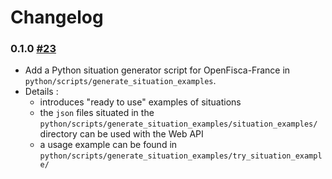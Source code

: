 # Changelog

### 0.1.0 [#23](https://github.com/openfisca/tutorial/pull/23)

* Add a Python situation generator script for OpenFisca-France in `python/scripts/generate_situation_examples`.
* Details :
  - introduces "ready to use" examples of situations
  - the `json` files situated in the `python/scripts/generate_situation_examples/situation_examples/` directory can be used with the Web API
  - a usage example can be found in `python/scripts/generate_situation_examples/try_situation_example/`
